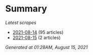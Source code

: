 # Summary
*Latest scrapes*
* [2021-08-14](https://github.com/nuuuwan/news_lk/blob/data/news_lk.2021-08-14.json) (95 articles)
* [2021-08-15](https://github.com/nuuuwan/news_lk/blob/data/news_lk.2021-08-15.json) (2 articles)

*Generated at 01:28AM, August 15, 2021*